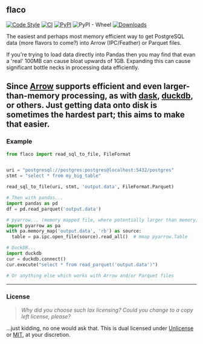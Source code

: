 ## flaco

[![Code Style](https://img.shields.io/badge/code%20style-black-000000.svg)](https://github.com/python/black)
[![CI](https://github.com/milesgranger/flaco/actions/workflows/CI.yml/badge.svg?branch=master)](https://github.com/milesgranger/flaco/actions/workflows/CI.yml)
[![PyPI](https://img.shields.io/pypi/v/flaco.svg)](https://pypi.org/project/flaco)
![PyPI - Wheel](https://img.shields.io/pypi/wheel/flaco)
[![Downloads](https://pepy.tech/badge/flaco/month)](https://pepy.tech/project/flaco)


The easiest and perhaps most memory efficient way to get PostgreSQL data (more flavors to come?)
into Arrow (IPC/Feather) or Parquet files. 

If you're trying to load data directly into Pandas then you may find that evan a 'real' 100MB can cause
bloat upwards of 1GB. Expanding this can cause significant bottle necks in processing data efficiently.

Since [Arrow](https://github.com/apache/arrow) supports efficient and even larger-than-memory processing,
as with [dask](https://github.com/dask/dask), [duckdb](https://duckdb.org/), or others.
Just getting data onto disk is sometimes the hardest part; this aims to make that easier.
---

### Example

```python
from flaco import read_sql_to_file, FileFormat


uri = "postgresql://postgres:postgres@localhost:5432/postgres"
stmt = "select * from my_big_table"

read_sql_to_file(uri, stmt, 'output.data', FileFormat.Parquet)

# Then with pandas...
import pandas as pd
df = pd.read_parquet('output.data')

# pyarrow... (memory mapped file, where potentially larger than memory)
import pyarrow as pa
with pa.memory_map('output.data', 'rb') as source:
  table = pa.ipc.open_file(source).read_all()  # mmap pyarrow.Table

# DuckDB...
import duckdb
cur = duckdb.connect()
cur.execute("select * from read_parquet('output.data')")

# Or anything else which works with Arrow and/or Parquet files
```

---

### License

> _Why did you choose such lax licensing? Could you change to a copy left license, please?_

...just kidding, no one would ask that. This is dual licensed under 
[Unlicense](LICENSE) or [MIT](LICENSE-MIT), at your discretion.
